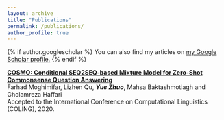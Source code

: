 ```yaml
---
layout: archive
title: "Publications"
permalink: /publications/
author_profile: true
---
```


{% if author.googlescholar %}
  You can also find my articles on <u><a href="{{author.googlescholar}}">my Google Scholar profile</a>.</u>
{% endif %}

[**COSMO: Conditional SEQ2SEQ-based Mixture Model for Zero-Shot Commonsense Question Answering**](https://arxiv.org/pdf/2011.00777.pdf)  
Farhad Moghimifar, Lizhen Qu, **_Yue Zhuo_**, Mahsa Baktashmotlagh and Gholamreza Haffari  
Accepted to the International Conference on Computational Linguistics (COLING), 2020.